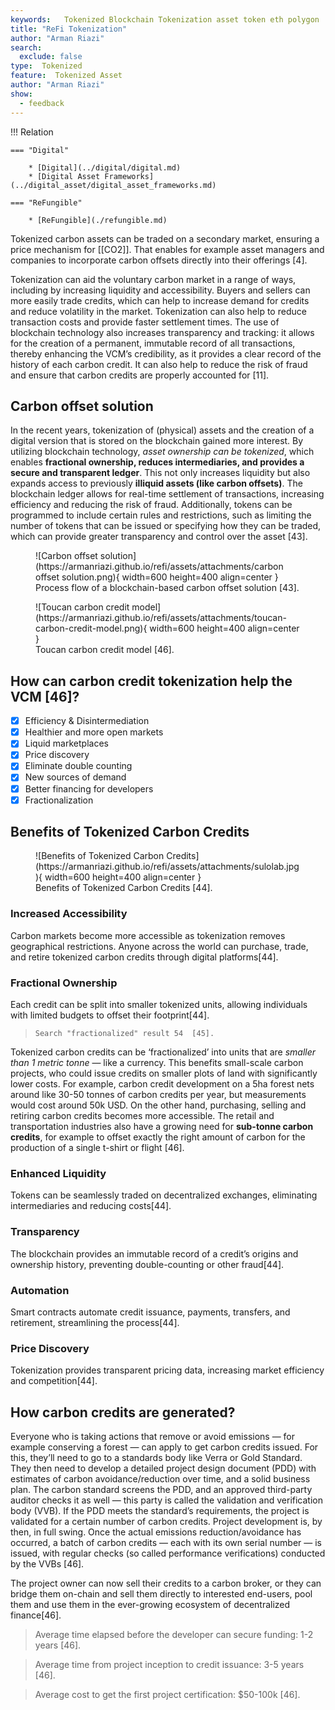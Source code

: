 ```yaml
---
keywords:   Tokenized Blockchain Tokenization asset token eth polygon
title: "ReFi Tokenization"
author: "Arman Riazi"
search:
  exclude: false
type:  Tokenized
feature:  Tokenized Asset
author: "Arman Riazi"
show:
  - feedback
---
```


!!! Relation

    === "Digital"

        * [Digital](../digital/digital.md)
        * [Digital Asset Frameworks](../digital_asset/digital_asset_frameworks.md)

    === "ReFungible"
        
        * [ReFungible](./refungible.md)

Tokenized carbon assets can be traded on a secondary market, ensuring a price mechanism for [[CO2]]. That enables for example asset managers and companies to incorporate carbon offsets directly into their offerings [4].

Tokenization can aid the voluntary carbon market in a range of ways, including by increasing liquidity and accessibility. Buyers and sellers can more easily trade credits, which can help to increase demand for credits and reduce volatility in the market. Tokenization can also help to reduce transaction costs and provide faster settlement times. The use of blockchain technology also increases transparency and tracking: it allows for the creation of a permanent, immutable record of all transactions, thereby enhancing the VCM’s credibility, as it provides a clear record of the history of each carbon credit. It can also help to reduce the risk of fraud and ensure that carbon credits are properly accounted for [11].

## Carbon offset solution

In the recent years, tokenization of (physical) assets and the creation of a digital version that is stored on the blockchain gained more interest. By utilizing blockchain technology, *asset ownership can be tokenized*, which enables **fractional ownership, reduces intermediaries, and provides a secure and transparent ledger**. This not only increases liquidity but also expands access to previously **illiquid assets (like carbon offsets)**. The blockchain ledger allows for real-time settlement of transactions, increasing efficiency and reducing the risk of fraud. Additionally, tokens can be programmed to include certain rules and restrictions, such as limiting the number of tokens that can be issued or specifying how they can be traded, which can provide greater transparency and control over the asset [43].


<figure markdown>
![Carbon offset solution](https://armanriazi.github.io/refi/assets/attachments/carbon offset solution.png){ width=600 height=400 align=center }
<figcaption>Process flow of a blockchain-based carbon offset solution [43].</figcaption>
</figure>

<figure markdown>
![Toucan carbon credit model](https://armanriazi.github.io/refi/assets/attachments/toucan-carbon-credit-model.png){ width=600 height=400 align=center }
<figcaption>Toucan carbon credit model [46].</figcaption>
</figure>


## How can carbon credit tokenization help the VCM [46]?

- [x] Efficiency & Disintermediation
- [x] Healthier and more open markets
- [x] Liquid marketplaces
- [x] Price discovery
- [x] Eliminate double counting
- [x] New sources of demand
- [x] Better financing for developers
- [x] Fractionalization

## Benefits of Tokenized Carbon Credits

<figure markdown>
![Benefits of Tokenized Carbon Credits](https://armanriazi.github.io/refi/assets/attachments/sulolab.jpg){ width=600 height=400 align=center }
<figcaption>Benefits of Tokenized Carbon Credits [44].</figcaption>
</figure>


### Increased Accessibility

Carbon markets become more accessible as tokenization removes geographical restrictions. Anyone across the world can purchase, trade, and retire tokenized carbon credits through digital platforms[44].

### Fractional Ownership

Each credit can be split into smaller tokenized units, allowing individuals with limited budgets to offset their footprint[44].

> `Search "fractionalized" result 54  [45].`

Tokenized carbon credits can be ‘fractionalized’ into units that are *smaller than 1 metric tonne* — like a currency. This benefits small-scale carbon projects, who could issue credits on smaller plots of land with significantly lower costs. For example, carbon credit development on a 5ha forest nets around like 30-50 tonnes of carbon credits per year, but measurements would cost around 50k USD. On the other hand, purchasing, selling and retiring carbon credits becomes more accessible. The retail and transportation industries also have a growing need for **sub-tonne carbon credits**, for example to offset exactly the right amount of carbon for the production of a single t-shirt or flight [46].

### Enhanced Liquidity

Tokens can be seamlessly traded on decentralized exchanges, eliminating intermediaries and reducing costs[44].

### Transparency

The blockchain provides an immutable record of a credit’s origins and ownership history, preventing double-counting or other fraud[44].

### Automation

Smart contracts automate credit issuance, payments, transfers, and retirement, streamlining the process[44].

### Price Discovery

Tokenization provides transparent pricing data, increasing market efficiency and competition[44].


## How carbon credits are generated?

Everyone who is taking actions that remove or avoid emissions — for example conserving a forest — can apply to get carbon credits issued. For this, they’ll need to go to a standards body like Verra or Gold Standard. They then need to develop a detailed project design document (PDD) with estimates of carbon avoidance/reduction over time, and a solid business plan. The carbon standard screens the PDD, and an approved third-party auditor checks it as well — this party is called the validation and verification body (VVB). If the PDD meets the standard’s requirements, the project is validated for a certain number of carbon credits. Project development is, by then, in full swing. Once the actual emissions reduction/avoidance has occurred, a batch of carbon credits — each with its own serial number — is issued, with regular checks (so called performance verifications) conducted by the VVBs [46].

The project owner can now sell their credits to a carbon broker, or they can bridge them on-chain and sell them directly to interested end-users, pool them and use them in the ever-growing ecosystem of decentralized finance[46].

> Average time elapsed before the developer can secure funding: 1-2 years [46].

> Average time from project inception to credit issuance: 3-5 years [46].

> Average cost to get the first project certification: $50-100k [46].

